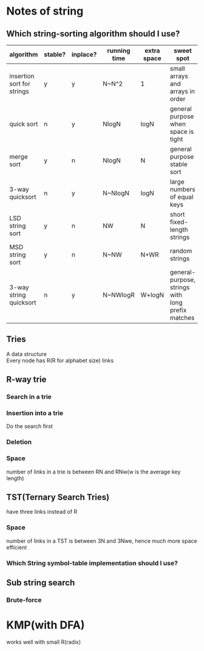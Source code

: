 # Notes of string
## Which string-sorting algorithm should I use?
algorithm | stable? | inplace? | running time | extra space | sweet spot
---|---|---|---|---|---|
insertion sort for strings | y | y | N~N^2 | 1 | small arrays and arrays in order 
quick sort | n | y | NlogN | logN | general purpose when space is tight 
merge sort | y | n | NlogN | N | general purpose stable sort 
3-way quicksort | n | y | N~NlogN | logN | large numbers of equal keys 
LSD string sort | y | n | NW | N | short fixed-length strings 
MSD string sort | y | n | N~NW | N+WR | random strings 
3-way string quicksort | n | y | N~NWlogR | W+logN | general-purpose, strings with long prefix matches

## Tries
A data structure  
Every node has R(R for alphabet size) links
## R-way trie
### Search in a trie
### Insertion into a trie
Do the search first
### Deletion
### Space
number of links in a trie is between RN and RNw(w is the average key length)

## TST(Ternary Search Tries)
have three links instead of R
### Space
number of links in a TST is between 3N and 3Nwe, hence much more space efficient
### Which String symbol-table implementation should I use?

## Sub string search
### Brute-force
# KMP(with DFA)
works well with small R(radix)